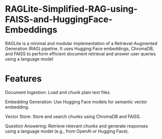# RAGLite-Simplified-RAG-using-FAISS-and-HuggingFace-Embeddings

RAGLite is a minimal and modular implementation of a Retrieval-Augmented Generation (RAG) pipeline. It uses Hugging Face embeddings, ChromaDB, and FAISS to perform efficient document retrieval and answer user queries using a language model

# Features
Document Ingestion: Load and chunk plain text files.

Embedding Generation: Use Hugging Face models for semantic vector embedding.

Vector Store: Store and search chunks using ChromaDB and FAISS.

Question Answering: Retrieve relevant chunks and generate responses using a language model (e.g., from OpenAI or Hugging Face).